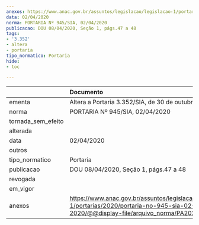 ```yaml
---
anexos: https://www.anac.gov.br/assuntos/legislacao/legislacao-1/portarias/2020/portaria-no-945-sia-02-04-2020/@@display-file/arquivo_norma/PA2020-0945.pdf
data: 02/04/2020
norma: PORTARIA Nº 945/SIA, 02/04/2020
publicacao: DOU 08/04/2020, Seção 1, págs.47 a 48
tags:
- '3.352'
- altera
- portaria
tipo_normatico: Portaria
hide: 
- toc 
 
---
```


|                    | Documento                                                                                                                                           |
|:-------------------|:----------------------------------------------------------------------------------------------------------------------------------------------------|
| ementa             | Altera a Portaria 3.352/SIA, de 30 de outubro de 2018.                                                                                              |
| norma              | PORTARIA Nº 945/SIA, 02/04/2020                                                                                                                     |
| tornada_sem_efeito |                                                                                                                                                     |
| alterada           |                                                                                                                                                     |
| data               | 02/04/2020                                                                                                                                          |
| outros             |                                                                                                                                                     |
| tipo_normatico     | Portaria                                                                                                                                            |
| publicacao         | DOU 08/04/2020, Seção 1, págs.47 a 48                                                                                                               |
| revogada           |                                                                                                                                                     |
| em_vigor           |                                                                                                                                                     |
| anexos             | https://www.anac.gov.br/assuntos/legislacao/legislacao-1/portarias/2020/portaria-no-945-sia-02-04-2020/@@display-file/arquivo_norma/PA2020-0945.pdf |